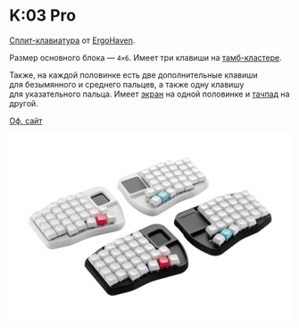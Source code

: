 # K:03 Pro

[Сплит-клавиатура](/dictionary/split.md) от [ErgoHaven](https://ru.ergohaven.xyz).

Размер основного блока — `4×6`. Имеет три клавиши на [тамб-кластере](/dictionary/thumb-cluster.md).

Также, на каждой половинке есть две дополнительные клавиши для безымянного и среднего пальцев, а также одну клавишу для указательного пальца. Имеет [экран](/hardware/screens.md) на одной половинке и [тачпад](/hardware/touchpad.md) на другой.

[Оф. сайт](https://ru.ergohaven.xyz/k03pro)

![](/assets/keyboards/ergohaven/K_03_Pro.jpg)
